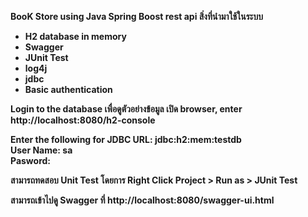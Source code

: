 <b>BooK Store using Java Spring Boost rest api<b>
สิ่งที่นำมาใช้ในระบบ
  - H2 database in memory 
  - Swagger
  - JUnit Test
  - log4j
  - jdbc
  - Basic authentication
  
Login to the database เพื่อดูตัวอย่างข้อมูล
เปิด browser, enter http://localhost:8080/h2-console

Enter the following for 
JDBC URL: jdbc:h2:mem:testdb <br>
User Name: sa <br>
Pasword: <leave this empty> <br>

สามารถทดสอบ Unit Test โดยการ Right Click Project > Run as > JUnit Test

สามารถเข้าไปดู Swagger ที่ http://localhost:8080/swagger-ui.html
